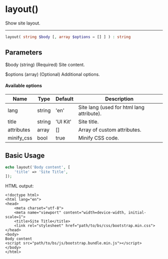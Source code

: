 # layout()

Show site layout.

---

```php {.function-name}
layout( string $body [, array $options = [] ] ) : string
```

## Parameters

$body (string) (Required) Site content.

$options (array) (Optional) Additional options.

#### Available options

| Name       | Type   | Default  | Description                               |
|------------|--------|----------|-------------------------------------------|
| lang       | string | 'en'     | Site lang (used for html lang attribute). |
| title      | string | 'UI Kit' | Site title.                               |
| attributes | array  | []       | Array of custom attributes.               |
| minify_css | bool   | true     | Minify CSS code.                          |

## Basic Usage

```php
echo layout('Body content', [
    'title' => 'Site Title',
]);
```

HTML output:

```xhtml
<!doctype html>
<html lang="en">
<head>
    <meta charset="utf-8">
    <meta name="viewport" content="width=device-width, initial-scale=1">
    <title>Site Title</title>
    <link rel="stylesheet" href="path/to/bs/css/bootstrap.min.css">
</head>
<body>
Body content
<script src="path/to/bs/js/bootstrap.bundle.min.js"></script>
</body>
</html>
```
